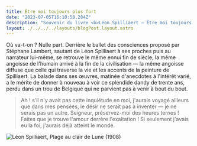 ```yaml
---
title: Être moi toujours plus fort
date: "2023-07-05T16:10:58.284Z"
description: "Souvenir du livre <b>Léon Spilliaert — Être moi toujours plus fort</b> de Stéphane Lambert"
layout: ./../../../layouts/blogPost.layout.astro
---
```


Où va-t-on ? Nulle part. Derrière le ballet des consciences proposé par Stéphane Lambert, sautant de Léon Spilliaert à ses proches puis au narrateur lui-même, se retrouve le même ennui fin de siècle, la même angoisse de l'humain arrivé à la fin de la civilisation — la même angoisse diffuse que celle qui traverse la vie et les accents de la peinture de Spilliaert. La balade dans ses œuvres, matinée d'anecdotes à l'intérêt varié, a le mérite de donner à nouveau à voir ce splendide dandy de trente ans, perdu dans un trou de Belgique qui ne parvient pas à venir à bout du bout.

> Ah ! s'il n'y avait pas cette inquiétude en moi, j'aurais voyagé ailleurs que dans mes pensées, le désir ne serait pas à inventer — je ne serais pas un autre. Seigneur, préservez-moi des heures ternes ! Faites que je trouve l'amour derrère l'exaltation ! Si seulement j'avais eu la foi, j'aurais déjà atteint le monde.

![Léon Spilliaert, Plage au clair de Lune (1908)](/assets/leon-spilliaert-plage-au-clair-de-lune-1908.jpg)

